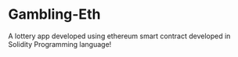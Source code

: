 # Gambling-Eth
A lottery app developed using ethereum smart contract developed in Solidity Programming language!
